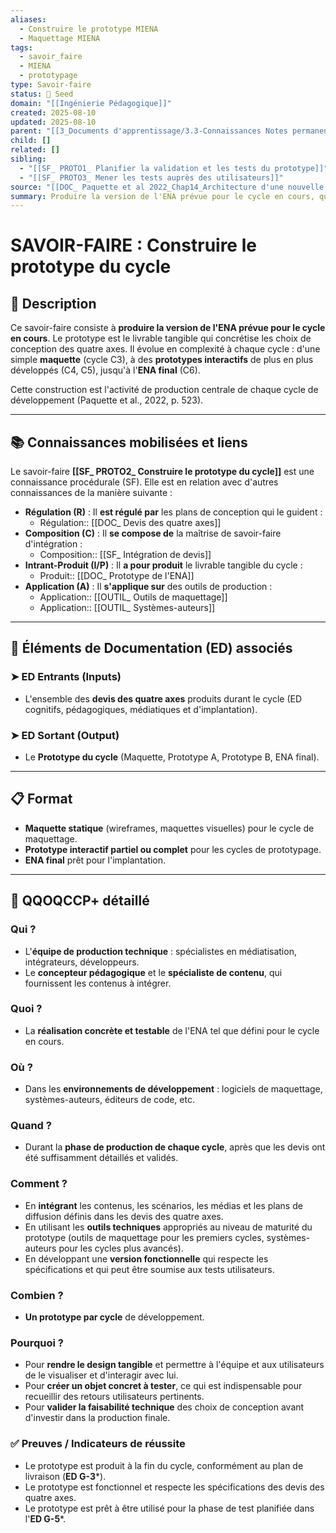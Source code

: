 ```yaml
---
aliases:
  - Construire le prototype MIENA
  - Maquettage MIENA
tags:
  - savoir_faire
  - MIENA
  - prototypage
type: Savoir-faire
status: 🌱 Seed
domain: "[[Ingénierie Pédagogique]]"
created: 2025-08-10
updated: 2025-08-10
parent: "[[3_Documents d'apprentissage/3.3-Connaissances Notes permanentes/Liste des connaissances/CS_ Prototyper et tester les composantes d'un ENA]]"
child: []
related: []
sibling:
  - "[[SF_ PROTO1_ Planifier la validation et les tests du prototype]]"
  - "[[SF_ PROTO3_ Mener les tests auprès des utilisateurs]]"
source: "[[DOC_ Paquette et al 2022_Chap14_Architecture d'une nouvelle méthode d'ingénierie des ENA_ MIENA]]"
summary: Produire la version de l'ENA prévue pour le cycle en cours, qui évolue d'une simple maquette à des prototypes interactifs de plus en plus complets.
---
```


# SAVOIR-FAIRE : Construire le prototype du cycle

## 📌 Description
Ce savoir-faire consiste à **produire la version de l'ENA prévue pour le cycle en cours**. Le prototype est le livrable tangible qui concrétise les choix de conception des quatre axes. Il évolue en complexité à chaque cycle : d'une simple **maquette** (cycle C3), à des **prototypes interactifs** de plus en plus développés (C4, C5), jusqu'à l'**ENA final** (C6).

Cette construction est l'activité de production centrale de chaque cycle de développement (Paquette et al., 2022, p. 523).

---
## 📚 Connaissances mobilisées et liens
Le savoir-faire **[[SF_ PROTO2_ Construire le prototype du cycle]]** est une connaissance procédurale (SF). Elle est en relation avec d'autres connaissances de la manière suivante :

- **Régulation (R)** : Il **est régulé par** les plans de conception qui le guident :
    - Régulation:: [[DOC_ Devis des quatre axes]]
- **Composition (C)** : Il **se compose de** la maîtrise de savoir-faire d'intégration :
    - Composition:: [[SF_ Intégration de devis]]
- **Intrant-Produit (I/P)** : Il **a pour produit** le livrable tangible du cycle :
    - Produit:: [[DOC_ Prototype de l'ENA]]
- **Application (A)** : Il **s'applique sur** des outils de production :
    - Application:: [[OUTIL_ Outils de maquettage]]
    - Application:: [[OUTIL_ Systèmes-auteurs]]

---
## 🔄 Éléments de Documentation (ED) associés

### ➤ ED Entrants (Inputs)
* L'ensemble des **devis des quatre axes** produits durant le cycle (ED cognitifs, pédagogiques, médiatiques et d'implantation).

### ➤ ED Sortant (Output)
* Le **Prototype du cycle** (Maquette, Prototype A, Prototype B, ENA final).

---
## 📋 Format
- **Maquette statique** (wireframes, maquettes visuelles) pour le cycle de maquettage.
- **Prototype interactif partiel ou complet** pour les cycles de prototypage.
- **ENA final** prêt pour l'implantation.

---

## 🔎 QQOQCCP+ détaillé

### Qui ?
- L'**équipe de production technique** : spécialistes en médiatisation, intégrateurs, développeurs.
- Le **concepteur pédagogique** et le **spécialiste de contenu**, qui fournissent les contenus à intégrer.

### Quoi ?
- La **réalisation concrète et testable** de l'ENA tel que défini pour le cycle en cours.

### Où ?
- Dans les **environnements de développement** : logiciels de maquettage, systèmes-auteurs, éditeurs de code, etc.

### Quand ?
- Durant la **phase de production de chaque cycle**, après que les devis ont été suffisamment détaillés et validés.

### Comment ?
- En **intégrant** les contenus, les scénarios, les médias et les plans de diffusion définis dans les devis des quatre axes.
- En utilisant les **outils techniques** appropriés au niveau de maturité du prototype (outils de maquettage pour les premiers cycles, systèmes-auteurs pour les cycles plus avancés).
- En développant une **version fonctionnelle** qui respecte les spécifications et qui peut être soumise aux tests utilisateurs.

### Combien ?
- **Un prototype par cycle** de développement.

### Pourquoi ?
- Pour **rendre le design tangible** et permettre à l'équipe et aux utilisateurs de le visualiser et d'interagir avec lui.
- Pour **créer un objet concret à tester**, ce qui est indispensable pour recueillir des retours utilisateurs pertinents.
- Pour **valider la faisabilité technique** des choix de conception avant d'investir dans la production finale.

### ✅ Preuves / Indicateurs de réussite
- Le prototype est produit à la fin du cycle, conformément au plan de livraison (**ED G-3***).
- Le prototype est fonctionnel et respecte les spécifications des devis des quatre axes.
- Le prototype est prêt à être utilisé pour la phase de test planifiée dans l'**ED G-5***.